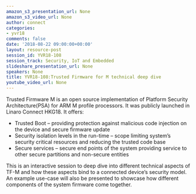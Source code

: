 ```yaml
---
amazon_s3_presentation_url: None
amazon_s3_video_url: None
author: connect
categories:
- yvr18
comments: false
date: '2018-08-22 09:00:00+00:00'
layout: resource-post
session_id: YVR18-108
session_track: Security, IoT and Embedded
slideshare_presentation_url: None
speakers: None
title: YVR18-108:Trusted Firmware for M technical deep dive
youtube_video_url: None
---
```


Trusted Firmware M is an open source implementation of Platform Security Architecture(PSA) for ARM M profile processors. It was publicly launched in Linaro Connect HKG18. It offers:
- Trusted Boot – providing protection against malicious code injection on the device and secure firmware update
- Security isolation levels in the run-time – scope limiting system’s security critical resources and reducing the trusted code base
- Secure services – secure end points of the system providing service to other secure partitions and non-secure entities

This is an interactive session to deep dive into different technical aspects of TF-M and how these aspects bind to a connected device’s security model. An example use-case will also be presented to showcase how different components of the system firmware come together.